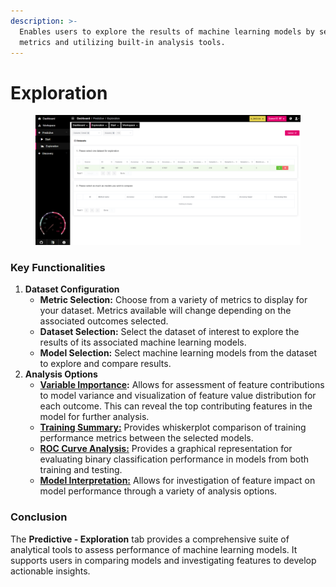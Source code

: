 ```yaml
---
description: >-
  Enables users to explore the results of machine learning models by selecting
  metrics and utilizing built-in analysis tools.
---
```


# Exploration

<figure><img src="../../../.gitbook/assets/Exploration.png" alt=""><figcaption></figcaption></figure>

### Key Functionalities

1. **Dataset Configuration**
   * **Metric Selection:** Choose from a variety of metrics to display for your dataset. Metrics available will change depending on the associated outcomes selected.
   * **Dataset Selection:** Select the dataset of interest to explore the results of its associated machine learning models.
   * **Model Selection:** Select machine learning models from the dataset to explore and compare results.
2. **Analysis Options**
   * [**Variable Importance**](variable-importance.md)**:** Allows for assessment of feature contributions to model variance and visualization of feature value distribution for each outcome. This can reveal the top contributing features in the model for further analysis.
   * [**Training Summary:**](training-summary.md) Provides whiskerplot comparison of training performance metrics between the selected models.
   * [**ROC Curve Analysis:**](roc-curve-analysis.md) Provides a graphical representation for evaluating binary classification performance in models from both training and testing.
   * [**Model Interpretation:**](model-interpretation.md) Allows for investigation of feature impact on model performance through a variety of analysis options.

### Conclusion

The **Predictive - Exploration** tab provides a comprehensive suite of analytical tools to assess performance of machine learning models. It supports users in comparing models and investigating features to develop actionable insights.
